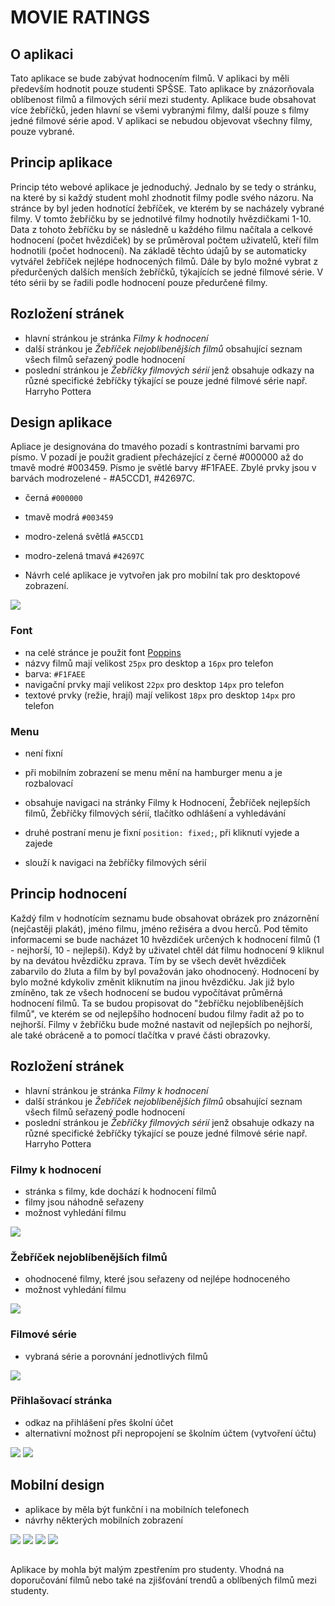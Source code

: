 # MOVIE RATINGS

## O aplikaci

Tato aplikace se bude zabývat hodnocením filmů. V aplikaci by měli především hodnotit pouze studenti SPŠSE. Tato aplikace by znázorňovala oblíbenost filmů a filmových sérií mezi studenty. Aplikace bude obsahovat více žebříčků, jeden hlavní se všemi vybranými filmy, další pouze s filmy jedné filmové série apod. V aplikaci se nebudou objevovat všechny filmy, pouze vybrané. 

## Princip aplikace

Princip této webové aplikace je jednoduchý. Jednalo by se tedy o stránku, na které by si každý student mohl zhodnotit filmy podle svého názoru. Na stránce by byl jeden hodnotící žebříček, ve kterém by se nacházely vybrané filmy. V tomto žebříčku by se jednotilvé filmy hodnotily hvězdičkami 1-10. Data z tohoto žebříčku by se následně u každého filmu načítala a celkové hodnocení (počet hvězdiček) by se průměroval počtem uživatelů, kteří film hodnotili (počet hodnocení). Na základě těchto údajů by se automaticky vytvářel žebříček nejlépe hodnocených filmů. Dále by bylo možné vybrat z předurčených dalších menších žebříčků, týkajících se jedné filmové série. V této sérii by se řadili podle hodnocení pouze předurčené filmy.

## Rozložení stránek

- hlavní stránkou je stránka *Filmy k hodnocení*
- další stránkou je *Žebříček nejoblíbenějších filmů* obsahující seznam všech filmů seřazený podle hodnocení
- poslední stránkou je *Žebříčky filmových sérií* jenž obsahuje odkazy na různé specifické žebříčky týkající se pouze jedné filmové série např. Harryho Pottera

## Design aplikace

Apliace je designována do tmavého pozadí s kontrastními barvami pro písmo. V pozadí je použit gradient přecházející z černé #000000 až do tmavě modré #003459. Písmo je světlé barvy #F1FAEE. Zbylé prvky jsou v barvách modrozelené - #A5CCD1, #42697C.
- černá `#000000`
- tmavě modrá `#003459`
- modro-zelená světlá `#A5CCD1`
- modro-zelená tmavá `#42697C`

- Návrh celé aplikace je vytvořen jak pro mobilní tak pro desktopové zobrazení.

![](./images/Paleta_barev.jpg)

### Font

- na celé stránce je použit font [Poppins](https://fonts.google.com/specimen/Poppins)
- názvy filmů mají velikost `25px` pro desktop a `16px` pro telefon
- barva: `#F1FAEE`
- navigační prvky mají velikost `22px` pro desktop `14px` pro telefon
- textové prvky (režie, hrají) mají velikost `18px` pro desktop `14px` pro telefon

### Menu

- není fixní
- při mobilním zobrazení se menu mění na hamburger menu a je rozbalovací
- obsahuje navigaci na stránky Filmy k Hodnocení, Žebříček nejlepších filmů, Žebříčky filmových sérií, tlačítko odhlášení a vyhledávání

- druhé postraní menu je fixní `position: fixed;`, při kliknutí vyjede a zajede
- slouží k navigaci na žebříčky filmových sérií

## Princip hodnocení

Každý film v hodnotícím seznamu bude obsahovat obrázek pro znázornění (nejčastěji plakát), jméno filmu, jméno režiséra a dvou herců. Pod těmito informacemi se bude nacházet 10 hvězdiček určených k hodnocení filmů (1 - nejhorší, 10 - nejlepší). Když by uživatel chtěl dát filmu hodnocení 9 kliknul by na devátou hvězdičku zprava. Tím by se všech devět hvězdiček zabarvilo do žluta a film by byl považován jako ohodnocený. Hodnocení by bylo možné kdykoliv změnit kliknutím na jinou hvězdičku.
Jak již bylo zmíněno, tak ze všech hodnocení se budou vypočítávat průměrná hodnocení filmů. Ta se budou propisovat do "žebříčku nejoblíbenějších filmů", ve kterém se od nejlepšího hodnocení budou filmy řadit až po to nejhorší. Filmy v žebříčku bude možné nastavit od nejlepších po nejhorší, ale také obráceně a to pomocí tlačítka v pravé části obrazovky.

## Rozložení stránek

- hlavní stránkou je stránka *Filmy k hodnocení*
- další stránkou je *Žebříček nejoblíbenějších filmů* obsahující seznam všech filmů seřazený podle hodnocení
- poslední stránkou je *Žebříčky filmových sérií* jenž obsahuje odkazy na různé specifické žebříčky týkající se pouze jedné filmové série např. Harryho Pottera

### Filmy k hodnocení

- stránka s filmy, kde dochází k hodnocení filmů
- filmy jsou náhodně seřazeny
- možnost vyhledání filmu

![](./images/Stranka_pro_hodnoceni_filmu_1920.jpg)

### Žebříček nejoblíbenějších filmů

- ohodnocené filmy, které jsou seřazeny od nejlépe hodnoceného
- možnost vyhledání filmu

![](./images/Zebricek_1920.jpg)

### Filmové série 

- vybraná série a porovnání jednotlivých filmů

![](./images/Zebricek_filmova_serie_1920.jpg)

### Přihlašovací stránka 

- odkaz na přihlášení přes školní účet
- alternativní možnost při nepropojení se školním účtem (vytvoření účtu)

![](./images/login_page-skolni_1920.jpg)
![](./images/login_page-obecna_1920.jpg)

## Mobilní design 

- aplikace by měla být funkční i na mobilních telefonech 
- návrhy některých mobilních zobrazení

![](./images/login_page-skolni_360.jpg) ![](./images/login_page-obecna_360.jpg)
![](./images/Stranka_pro_hodnoceni_filmu_360.jpg) ![](./images/Stranka_pro_hodnoceni_filmu_360-hamburger.jpg)

##

Aplikace by mohla být malým zpestřením pro studenty. Vhodná na doporučování filmů nebo také na zjišťování trendů a oblíbených filmů mezi studenty.